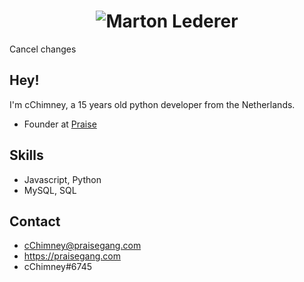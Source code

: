 <h1 align="center">
  <img src="https://media.discordapp.net/attachments/897743396070912030/897756429556011018/logo-transparent.png?width=910&height=910" alt="Marton Lederer" />
</h1>Cancel changes

## Hey!
I'm cChimney, a 15 years old python developer from the Netherlands.

- Founder at [Praise](https://praisegang.com)

## Skills
- Javascript, Python
- MySQL, SQL

## Contact
- cChimney@praisegang.com
- https://praisegang.com
- cChimney#6745
